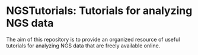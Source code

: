 # NGSTutorials: Tutorials for analyzing NGS data

The aim of this repository is to provide an organized resource of useful tutorials for analyzing NGS data that are freely available online.
